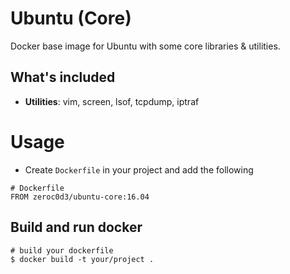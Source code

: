 # Ubuntu (Core)

Docker base image for Ubuntu with some core libraries & utilities.

## What's included

* **Utilities**: vim, screen, lsof, tcpdump, iptraf

# Usage

* Create `Dockerfile` in your project and add the following

```
# Dockerfile
FROM zeroc0d3/ubuntu-core:16.04
```

## Build and run docker

```
# build your dockerfile
$ docker build -t your/project .
```
